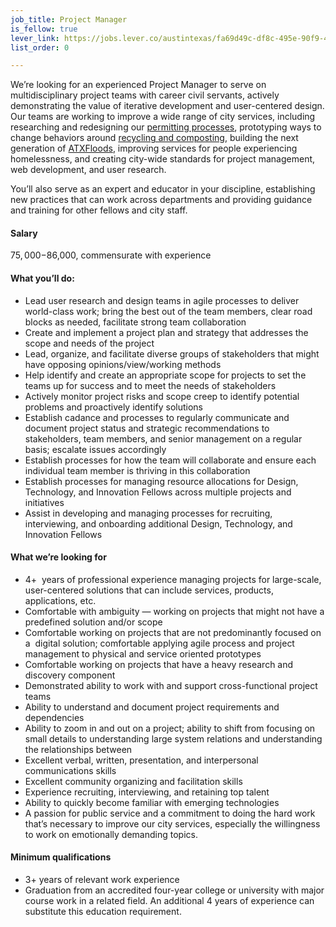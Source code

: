 ```yaml
---
job_title: Project Manager
is_fellow: true
lever_link: https://jobs.lever.co/austintexas/fa69d49c-df8c-495e-90f9-493f3f17f7b6
list_order: 0

---
```


We’re looking for an experienced Project Manager to serve on multidisciplinary project teams with career civil servants, actively demonstrating the value of iterative development and user-centered design. Our teams are working to improve a wide range of city services, including researching and redesigning our [permitting processes](http://www.austintexas.gov/department/development-services), prototyping ways to change behaviors around [recycling and composting](http://www.austintexas.gov/department/austin-resource-recovery), building the next generation of [ATXFloods](https://www.atxfloods.com/), improving services for people experiencing homelessness, and creating city-wide standards for project management, web development, and user research.

You’ll also serve as an expert and educator in your discipline, establishing new practices that can work across departments and providing guidance and training for other fellows and city staff.

#### Salary

$75,000-$86,000, commensurate with experience

#### What you’ll do:

* Lead user research and design teams in agile processes to deliver world-class work; bring the best out of the team members, clear road blocks as needed, facilitate strong team collaboration
* Create and implement a project plan and strategy that addresses the scope and needs of the project
* Lead, organize, and facilitate diverse groups of stakeholders that might have opposing opinions/view/working methods
* Help identify and create an appropriate scope for projects to set the teams up for success and to meet the needs of stakeholders
* Actively monitor project risks and scope creep to identify potential problems and proactively identify solutions
* Establish cadance and processes to regularly communicate and document project status and strategic recommendations to stakeholders, team members, and senior management on a regular basis; escalate issues accordingly
* Establish processes for how the team will collaborate and ensure each individual team member is thriving in this collaboration  
* Establish processes for managing resource allocations for Design, Technology, and Innovation Fellows across multiple projects and initiatives
* Assist in developing and managing processes for recruiting, interviewing, and onboarding additional Design, Technology, and Innovation Fellows
#### What we’re looking for

* 4+  years of professional experience managing projects for large-scale, user-centered solutions that can include services, products, applications, etc.  
* Comfortable with ambiguity — working on projects that might not have a predefined solution and/or scope
* Comfortable working on projects that are not predominantly focused on a  digital solution; comfortable applying agile process and project management to physical and service oriented prototypes
* Comfortable working on projects that have a heavy research and discovery component
* Demonstrated ability to work with and support cross-functional project teams
* Ability to understand and document project requirements and dependencies
* Ability to zoom in and out on a project; ability to shift from focusing on small details to understanding large system relations and understanding the relationships between
* Excellent verbal, written, presentation, and interpersonal communications skills
* Excellent community organizing and facilitation skills
* Experience recruiting, interviewing, and retaining top talent
* Ability to quickly become familiar with emerging technologies
* A passion for public service and a commitment to doing the hard work that’s necessary to improve our city services, especially the willingness to work on emotionally demanding topics.

#### Minimum qualifications

* 3+ years of relevant work experience
* Graduation from an accredited four-year college or university with major course work in a related field. An additional 4 years of experience can substitute this education requirement.

